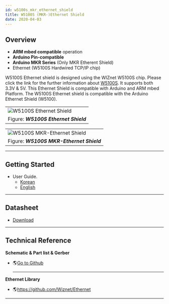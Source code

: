 ```yaml
---
id: w5100s_mkr_ethernet_shield
title: W5100S (MKR-)Ethernet Shield
date: 2020-04-03
---
```


## Overview

  - **ARM mbed compatible** operation
  - **Arduino Pin-compatible**
  - **Arduino MKR Series** (Only MKR Etherent Shield)
  - Ethernet (W5100S Hardwired TCP/IP chip)

W5100S Ethernet shield is designed using the WIZnet W5100S chip. Please
click the link for the further information about
[W5100S](./../iEthernet/W5100S/Overview.md). It supports both 3.3V & 5V. This
Ethernet Shield is compatible with Arduino and ARM mbed Platform. The
W5100S Ethernet shield is compatible with the Arduino Ethernet Shield
(W5100).

|                                                                                          |
| ---------------------------------------------------------------------------------------- |
| ![W5100S Ethernet Shield](/img/osh/w5100s_ethernet_shield/start/w5100s_ethernet_shield1.png) |
| Figure: ***W5100S Ethernet Shield***                                                     |

|                                                                                                  |
| ------------------------------------------------------------------------------------------------ |
| ![W5100S MKR-Ethernet Shield](/img/osh/w5100s_ethernet_shield/start/w5100s_mkr-ethernet_shield1.png) |
| Figure: ***W5100S MKR-Ethernet Shield***                                                         |

-----

## Getting Started

  - User Guide.
       - <a href="/img/osh/w5100s_ethernet_shield/start/w5100s_ethernet_shield_ug_v002k.pdf" target="_blank">Korean</a>
       - <a href="/img/osh/w5100s_ethernet_shield/start/w5100s_ethernet_shield_ug_v002e.pdf" target="_blank">English</a>

-----

## Datasheet

  - <a href="/img/osh/w5100s_ethernet_shield/start/w5100s_ethernet_shield_ds_v100e.pdf" target="_blank">Download</a>

-----

## Technical Reference

 **Schematic & Part list & Gerber**

  - 🌎[Go to Github](https://github.com/Wiznet/Hardware-Files-of-WIZnet/tree/master/08_OSHW)
    
    -----

**Ethernet Library**

  - 🌎<https://github.com/Wiznet/Ethernet>

-----